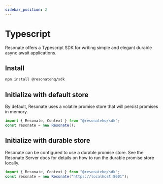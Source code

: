 ```yaml
---
sidebar_position: 2
---
```


# Typescript

Resonate offers a Typescript SDK for writing simple and elegant durable async await applications.

## Install

```bash
npm install @resonatehq/sdk
```

## Initialize with default store

By default, Resonate uses a volatile promise store that will persist promises in memory.

```ts
import { Resonate, Context } from "@resonatehq/sdk";
const resonate = new Resonate();
```

## Initialize with durable store

Resonate can be configured to use a durable promise store. See the Resonate Server docs for details on how to run the durable promise store locally.

```ts
import { Resonate, Context } from "@resonatehq/sdk";
const resonate = new Resonate("https://localhost:8001");
```
